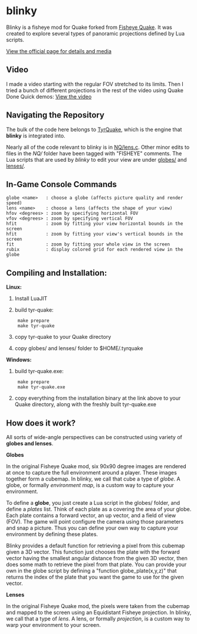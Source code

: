 blinky
======

Blinky is a fisheye mod for Quake forked from [Fisheye Quake](http://strlen.com/gfxengine/fisheyequake/). It was created to explore several types of panoramic projections defined by Lua scripts.

[View the official page for details and media](http://shaunew.github.com/blinky)

Video
-----

I made a video starting with the regular FOV stretched to its limits.  Then I tried a bunch of different projections in the rest of the video using Quake Done Quick demos: [View the video](http://www.youtube.com/watch?v=jQOJ3yCK8pI)

Navigating the Repository
-------------------------

The bulk of the code here belongs to [TyrQuake](http://disenchant.net/engine.html), which is the engine that **blinky** is integrated into.

Nearly all of the code relevant to blinky is in [NQ/lens.c](https://github.com/shaunew/blinky/blob/master/NQ/lens.c).  Other minor edits to files in the *NQ/* folder have been tagged with "FISHEYE" comments.  The Lua scripts that are used by *blinky* to edit your view are under [globes/](https://github.com/shaunew/blinky/tree/master/globes) and [lenses/](https://github.com/shaunew/blinky/tree/master/lenses).


In-Game Console Commands
------------------------

    globe <name>   : choose a globe (affects picture quality and render speed)
    lens <name>    : choose a lens (affects the shape of your view)
    hfov <degrees> : zoom by specifying horizontal FOV
    vfov <degrees> : zoom by specifying vertical FOV
    hfit           : zoom by fitting your view horizontal bounds in the screen
    hfit           : zoom by fitting your view's vertical bounds in the screen
    fit            : zoom by fitting your whole view in the screen
    rubix          : display colored grid for each rendered view in the globe

Compiling and Installation:
---------------------------

**Linux:**

1. Install LuaJIT
2. build tyr-quake:

        make prepare
        make tyr-quake

3. copy tyr-quake to your Quake directory
4. copy globes/ and lenses/ folder to $HOME/.tyrquake


**Windows:**

1. build tyr-quake.exe:

        make prepare
        make tyr-quake.exe

2. copy everything from the installation binary at the link above to your Quake directory, along with the freshly built tyr-quake.exe


How does it work?
-----------------

All sorts of wide-angle perspectives can be constructed using variety of **globes and lenses**.

**Globes**

In the original Fisheye Quake mod, six 90x90 degree images are rendered at once to capture the full environment around a player.  These images together form a cubemap.  In blinky, we call that cube a type of *globe*.  A globe, or formally *environment map*, is a custom way to capture your environment.

To define a **globe**, you just create a Lua script in the globes/ folder, and define a *plates* list.  Think of each plate as a covering the area of your globe.  Each plate contains a forward vector, an up vector, and a field of view (FOV).  The game will point configure the camera using those parameters and snap a picture.  Thus you can define your own way to capture your environment by defining these plates.

Blinky provides a default function for retrieving a pixel from this cubemap given a 3D vector.  This function just chooses the plate with the forward vector having the smallest angular distance from the given 3D vector, then does some math to retrieve the pixel from that plate.  You can provide your own in the globe script by defining a "function globe_plate(x,y,z)" that returns the index of the plate that you want the game to use for the given vector.

**Lenses**

In the original Fisheye Quake mod, the pixels were taken from the cubemap and mapped to the screen using an Equidistant Fisheye projection.  In blinky, we call that a type of *lens*.  A lens, or formally *projection*, is a custom way to warp your environment to your screen.

